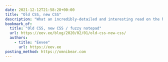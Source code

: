 ```yaml
---
date: 2021-12-12T21:58:28+00:00
title: "Old CSS, new CSS"
description: "What an incredibly-detailed and interesting read on the history of CSS and web design!"
bookmark_of:
  title: "Old CSS, new CSS / fuzzy notepad"
  url: https://eev.ee/blog/2020/02/01/old-css-new-css/
  authors:
    - title: "Eevee"
      url: https://eev.ee
posting_method: https://omnibear.com
---
```

